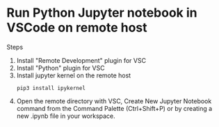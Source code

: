 # Run Python Jupyter notebook in VSCode on remote host

Steps

1. Install "Remote Development" plugin for VSC
1. Install "Python" plugin for VSC
1. Install jupyter kernel on the remote host
    ```shell
    pip3 install ipykernel
    ```
1. Open the remote directory with VSC,
   Create New Jupyter Notebook command from the Command Palette (Ctrl+Shift+P) or by creating a new .ipynb file in your workspace.

